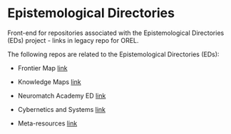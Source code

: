 # Epistemological Directories
Front-end for repositories associated with the Epistemological Directories (EDs) project - links in legacy repo for OREL. 

The following repos are related to the Epistemological Directories (EDs):

- Frontier Map [link](https://github.com/jesparent/FrontierMap)  

- Knowledge Maps [link](https://github.com/Orthogonal-Research-Lab/Knowledge-Maps)  

- Neuromatch Academy ED [link](https://github.com/Orthogonal-Research-Lab/Neuromatch-Academy/tree/master/Epistemological%20Directory)  

- Cybernetics and Systems [link](https://github.com/Orthogonal-Research-Lab/Cybernetics-and-Systems)  

- Meta-resources [link](https://github.com/EXYNOS-999/meta_resource)  
